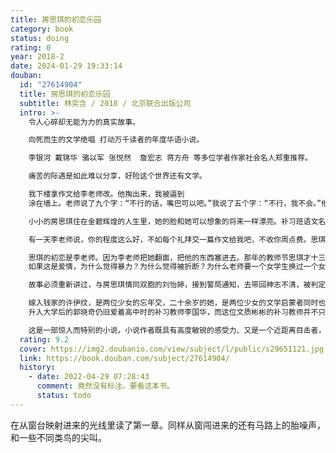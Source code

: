 ```yaml
---
title: 房思琪的初恋乐园
category: book
status: doing
rating: 0
year: 2018-2
date: 2024-01-29 19:33:14
douban:
  id: "27614904"
  title: 房思琪的初恋乐园
  subtitle: 林奕含 / 2018 / 北京联合出版公司
  intro: >-
    令人心碎却无能为力的真实故事。

    向死而生的文学绝唱 打动万千读者的年度华语小说。

    李银河 戴锦华 骆以军 张悦然  詹宏志 蒋方舟 等多位学者作家社会名人郑重推荐。

    痛苦的际遇是如此难以分享，好险这个世界还有文学。

    我下楼拿作文给李老师改。他掏出来，我被逼到
    涂在墙上。老师说了九个字：“不行的话，嘴巴可以吧。”我说了五个字：“不行，我不会。”他就塞进来。那感觉像溺水。可以说话之后，我对老师说：“对不起。”有一种功课做不好的感觉。

    小小的房思琪住在金碧辉煌的人生里，她的脸和她可以想象的将来一样漂亮。补习班语文名师李国华是同一栋高级住宅的邻居。崇拜文学的小房思琪同样崇拜饱读诗书的李老师。

    有一天李老师说，你的程度这么好，不如每个礼拜交一篇作文给我吧，不收你周点费。思琪听话地下楼了。老师在家里等她，桌上没有纸笔。

    思琪的初恋是李老师。因为李老师把她翻面，把他的东西塞进去。那年的教师节思琪才十三岁，这个世界和她原本认识的不一样。
    如果这是爱情，为什么觉得暴力？为什么觉得被折断？为什么老师要一个女学生换过一个女学生？如果这不是爱情，那满口学问的李老师怎么能做了以后，还这么自信、无疑、无愧于心？

    故事必须重新讲过，与房思琪情同双胞的刘怡婷，接到警局通知，去带回神志不清，被判定疯了的房思琪。透过思琪的日记，怡婷得知思琪五年中的所见所思……

    嫁入钱家的许伊纹，是两位少女的忘年交，二十余岁的她，是两位少女的文学启蒙者同时也是丈夫家暴的沉默受害者……
    升入大学后的郭晓奇仍旧爱着高中时的补习教师李国华，而这位文质彬彬的补习教师并不只有平时人们眼中受人尊敬的老师形象的一面……

    这是一部惊人而特别的小说，小说作者既具有高度敏锐的感受力、又是一个近距离目击者，使这整件事像一个“幸存的标本”那样地被保留下来。整本书反覆地、用极度贴近被侵害者的视角，直直逼视那种“别人夺去你某个珍贵之物”的痛苦──且掠夺之人是以此为乐。
  rating: 9.2
  cover: https://img2.doubanio.com/view/subject/l/public/s29651121.jpg
  link: https://book.douban.com/subject/27614904/
  history:
    - date: 2022-04-29 07:28:43
      comment: 竟然没有标注。要看这本书。
      status: todo
---
```


在从窗台映射进来的光线里读了第一章。同样从窗闯进来的还有马路上的胎噪声，和一些不同类鸟的尖叫。